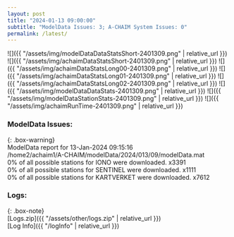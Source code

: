 ```yaml
---
layout: post
title: "2024-01-13 09:00:00"
subtitle: "ModelData Issues: 3; A-CHAIM System Issues: 0"
permalink: /latest/
---
```


![]({{ "/assets/img/modelDataDataStatsShort-2401309.png" | relative_url }})
![]({{ "/assets/img/achaimDataStatsShort-2401309.png" | relative_url }})
![]({{ "/assets/img/achaimDataStatsLong00-2401309.png" | relative_url }})
![]({{ "/assets/img/achaimDataStatsLong01-2401309.png" | relative_url }})
![]({{ "/assets/img/achaimDataStatsLong02-2401309.png" | relative_url }})
![]({{ "/assets/img/modelDataDataStats-2401309.png" | relative_url }})
![]({{ "/assets/img/modelDataStationStats-2401309.png" | relative_url }})
![]({{ "/assets/img/achaimRunTime-2401309.png" | relative_url }})


### ModelData Issues:  
  
{: .box-warning}  
 ModelData report for 13-Jan-2024 09:15:16   
 /home2/achaim1/A-CHAIM/modelData/2024/013/09/modelData.mat   
 0% of all possible stations for IONO were downloaded. x3391   
 0% of all possible stations for SENTINEL were downloaded. x1111   
 0% of all possible stations for KARTVERKET were downloaded. x7612   
  


### Logs:  
  
{: .box-note}  
[Logs.zip]({{ "/assets/other/logs.zip" | relative_url }})  
[Log Info]({{ "/logInfo" | relative_url }})  
